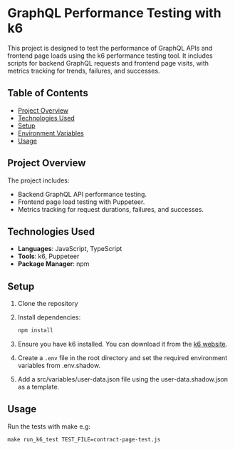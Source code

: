 # GraphQL Performance Testing with k6

This project is designed to test the performance of GraphQL APIs and frontend page loads using the k6 performance testing tool. It includes scripts for backend GraphQL requests and frontend page visits, with metrics tracking for trends, failures, and successes.

## Table of Contents
- [Project Overview](#project-overview)
- [Technologies Used](#technologies-used)
- [Setup](#setup)
- [Environment Variables](#environment-variables)
- [Usage](#usage)

## Project Overview
The project includes:
- Backend GraphQL API performance testing.
- Frontend page load testing with Puppeteer.
- Metrics tracking for request durations, failures, and successes.

## Technologies Used
- **Languages**: JavaScript, TypeScript
- **Tools**: k6, Puppeteer
- **Package Manager**: npm

## Setup
1. Clone the repository

2. Install dependencies:
   ```bash
   npm install
   ``` 
3. Ensure you have k6 installed. You can download it from the [k6 website](https://k6.io/docs/getting-started/installation/).

4. Create a `.env` file in the root directory and set the required environment variables from .env.shadow.

5. Add a src/variables/user-data.json file using the user-data.shadow.json as a template.

## Usage
Run the tests with make e.g:

    make run_k6_test TEST_FILE=contract-page-test.js
    